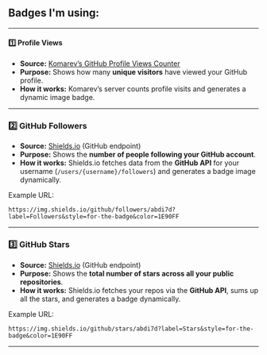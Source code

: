 ## **Badges I'm using:**

---

#### 1️⃣ **Profile Views**

* **Source:** [Komarev’s GitHub Profile Views Counter](https://komarev.com/ghpvc/)
* **Purpose:** Shows how many **unique visitors** have viewed your GitHub profile.
* **How it works:** Komarev’s server counts profile visits and generates a dynamic image badge.

---

### 2️⃣ **GitHub Followers**

* **Source:** [Shields.io](https://shields.io/) (GitHub endpoint)
* **Purpose:** Shows the **number of people following your GitHub account**.
* **How it works:** Shields.io fetches data from the **GitHub API** for your username (`/users/{username}/followers`) and generates a badge image dynamically.

Example URL:

```text
https://img.shields.io/github/followers/abdi7d?label=Followers&style=for-the-badge&color=1E90FF
```

---

### 3️⃣ **GitHub Stars**

* **Source:** [Shields.io](https://shields.io/) (GitHub endpoint)
* **Purpose:** Shows the **total number of stars across all your public repositories**.
* **How it works:** Shields.io fetches your repos via the **GitHub API**, sums up all the stars, and generates a badge dynamically.

Example URL:

```text
https://img.shields.io/github/stars/abdi7d?label=Stars&style=for-the-badge&color=1E90FF
```

---

